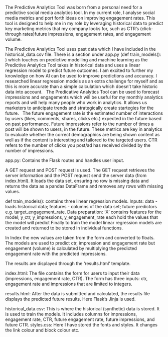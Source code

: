 The Predictive Analytics Tool was born from a personal need for a predictive social media analytics tool. In my current role, I analyse social media metrics and port forth ideas on improving engagement rates. This tool is designed to help me in my role by leveraging historical data to predict key marketing metrics that my company looks for, such as CTR’s (click-through rates)future impressions, engagement rates, and engagement volume.

The Predictive Analytics Tool uses past data which I have included in the historical_data.csv file. There is a section under app.py (def train_models(): ) which touches on predictive modelling and machine learning as the Predictive Analytics Tool takes in historical data and uses a linear regression model to predict future outcomes. I am excited to further my knowledge on how AI can be used to improve predictions and accuracy. I researched linear regression models as an extra challenge for myself and as this is more accurate than a simple calculation which doesn’t take historic data into account.
 
The Predicative Analytics Tool can be used to forecast impressions and engagements which will be useful for my monthly analytics reports and will help many people who work in analytics. It allows us marketers to anticipate trends and strategically create startegies for the future.
 
The future engagement rate is the estimated number of interactions by users (likes, comments, shares, clicks etc.) expected in the future based on past performance. Future impressions refer to the number of times a post will be shown to users, in the future. These metrics are key in analytics to evaluate whether the correct demographics are being shown content as well as if the content is interesting and tailored to the targeted users. CTR refers to the number of clicks you post/ad has received divided by the number of impressions.

app.py: Contains the Flask routes and handles user input.

A GET request and POST request is used. The GET request retrieves the server information and the POST request send the server data (from index.html).
It loads the data set, ensuring no row is missing data and returns the data as a pandas DataFrame and removes any rows with missing values.

def train_models(): contains three linear regression models.
Inputs: data - loads historical data; features - columns of the data set; future predictors e.g. target_engagement_rate.
Data preparation: ‘X’ contains features for the model; y_ctr, y_impressions, y_engagement_rate each hold the values that the model will predict
Finally to train the model linear regression models are created and returned to be stored in individual functions.

In Index the new values are taken from the form and converted to floats. The models are used to predict ctr, impression and engagement rate but engagement (volume) is calculated by multiplying the predicted engagement rate with the predicted impressions.

The results are displayed through the ‘results.html’ template.

index.html: The file contains the form for users to input their data (impressions, engagement rate, CTR). The form has three inputs: ctr, engagement rate and impressions that are limited to integers.

results.html: After the data is submitted and calculated, the results file displays the predicted future results. Here Flask’s Jinja is used.

historical_data.csv: This is where the historical (synthetic) data is stored. It is used to train the models. It includes columns for impressions, engagement rate, CTR, future engagement rate, future impressions, and future CTR.
styles.css: Here I have stored the fonts and styles. It changes the link colour and block colour etc.
